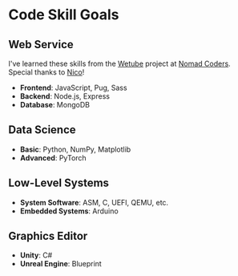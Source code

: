 # Code Skill Goals

## Web Service

I've learned these skills from the [Wetube](https://github.com/YuruCoder/wetube) project at [Nomad Coders](https://nomadcoders.co/wetube).  
Special thanks to [Nico](https://github.com/serranoarevalo)!

- **Frontend**: JavaScript, Pug, Sass
- **Backend**: Node.js, Express
- **Database**: MongoDB

## Data Science

- **Basic**: Python, NumPy, Matplotlib
- **Advanced**: PyTorch

## Low-Level Systems

- **System Software**: ASM, C, UEFI, QEMU, etc.
- **Embedded Systems**: Arduino

## Graphics Editor

- **Unity**: C#
- **Unreal Engine**: Blueprint
